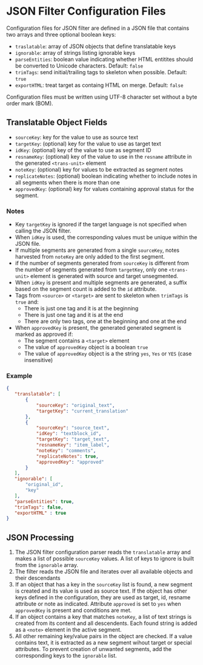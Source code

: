 # JSON Filter Configuration Files

Configuration files for JSON filter are defined in a JSON file that contains two arrays and three optional boolean keys:

- `traslatable`: array of JSON objects that define translatable keys
- `ignorable`: array of strings listing ignorable keys
- `parseEntities`: boolean value indicating whether HTML entitites should be converted to Unicode characters. Default: `false`
- `trimTags`: send initial/trailing tags to skeleton when possible. Default: `true`
- `exportHTML`: treat target as containg HTML on merge. Default: `false`

Configuration files must be written using UTF-8 character set without a byte order mark (BOM).

## Translatable Object Fields

- `sourceKey`: key for the value to use as source text
- `targetKey`: (optional) key for the value to use as target text
- `idKey`: (optional) key of the value to use as segment ID
- `resnameKey`: (optional) key of the value to use in the `resname` attribute in the generated `<trans-unit>` element
- `noteKey`: (optional) key for values to be extracted as segment notes
- `replicateNotes`: (optional) boolean indicating whether to include notes in all segments when there is more than one
- `approvedKey`: (optional) key for values containing approval status for the segment.

### Notes

- Key `targetKey` is ignored if the target language is not specified when calling the JSON filter.
- When `idKey` is used, the corresponding values must be unique within the JSON file.
- If multiple segments are generated from a single `sourceKey`, notes harvested from `noteKey` are only added to the first segment.
- if the number of segments generated from `sourceKey` is different from the number of segments generated from `targetKey`, only one `<trans-unit>` element is generated with source and target unsegmented.
- When `idKey` is present and multiple segments are generated, a suffix based on the segment count is added to the `id` attribute.
- Tags from `<source>` or `<target>` are sent to skeleton when `trimTags` is `true` and:
  - There is just one tag and it is at the beginning
  - There is just one tag and it is at the end
  - There are only two tags, one at the beginning and one at the end
- When `approvedKey` is present, the generated generated segment is marked as approved if:
  - The segment contains a `<target>` element
  - The value of `approvedKey` object is a boolean `true`
  - The value of `approvedKey` object is a the string `yes`, `Yes` or `YES` (case insensitive)

### Example

 ``` json
{
    "translatable": [
        {
            "sourceKey": "original_text",
            "targetKey": "current_translation"
        },
        {
            "sourceKey": "source_text",
            "idKey": "textblock_id",
            "targetKey": "target_text",
            "resnameKey": "item_label",
            "noteKey": "comments",
            "replicateNotes": true,
            "approvedKey": "approved"
        }
    ],
    "ignorable": [
        "original_id",
        "key"
    ],
    "parseEntities": true,
    "trimTags": false,    
    "exportHTML" : true
}
 ```

## JSON Processing

 1. The JSON filter configuration parser reads the `translatable` array and makes a list of possible `sourceKey` values. A list of keys to ignore is built from the `ignorable` array.
 2. The filter reads the JSON file and iterates over all available objects and their descendants
 3. If an object that has a key in the `sourceKey` list is found, a new segment is created and its value is used as source text. If the object has other keys defined in the configuration, they are used as target, id, resname attribute or note as indicated. Attribute `approved` is set to `yes` when `approvedKey` is present and conditions are met.
 4. If an object contains a key that matches `noteKey`, a list of text strings is created from its content and all descendents. Each found string is added as a `<note>` element in the active segment.
 5. All other remaining key/value pairs in the object are checked. If a value contains text, it is extracted as a new segment wihout target or special attributes. To prevent creation of unwanted segments, add the corresponding keys to the `ignorable` list.
  